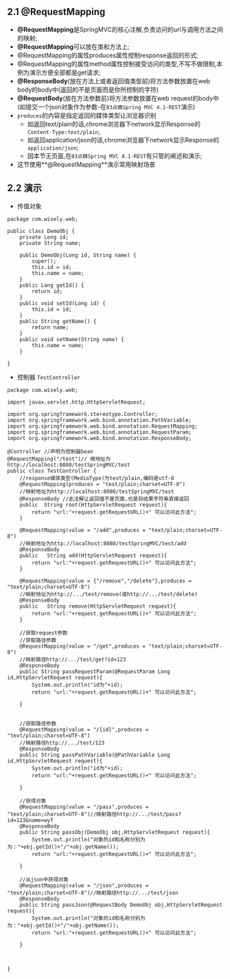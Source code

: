 ## 2.1 @RequestMapping
- **@RequestMapping**是SpringMVC的核心注解,负责访问的url与调用方法之间的映射;
- **@RequestMapping**可以放在类和方法上;
 - @RequestMapping的属性produces属性控制response返回的形式;
 - @RequestMapping的属性method属性控制接受访问的类型,不写不做限制,本例为演示方便全部都是get请求;
- **@ResponseBody**(放在方法上或者返回值类型前)将方法参数放置在web body的body中(返回的不是页面而是你所控制的字符)
- **@RequestBody**(放在方法参数前)将方法参数放置在web request的body中(如提交一个json对象作为参数-在`03点睛Spring MVC 4.1-REST`演示)
- `produces`的内容是指定返回的媒体类型让浏览器识别
  - 如返回text/plain的话,chrome浏览器下network显示Response的`Content-Type:text/plain`;
  - 如返回application/json的话,chrome浏览器下network显示Response的`application/json`;
  - 因本节无页面,在`03点睛Spring MVC 4.1-REST`有只管的阐述和演示;
- 这节使用**@RequestMapping**演示常用映射场景




## 2.2 演示

- 传值对象

```
package com.wisely.web;

public class DemoObj {
	private Long id;
	private String name;

	public DemoObj(Long id, String name) {
		super();
		this.id = id;
		this.name = name;
	}
	public Long getId() {
		return id;
	}
	public void setId(Long id) {
		this.id = id;
	}
	public String getName() {
		return name;
	}
	public void setName(String name) {
		this.name = name;
	}

}

```
- 控制器 `TestController`

```
package com.wisely.web;

import javax.servlet.http.HttpServletRequest;

import org.springframework.stereotype.Controller;
import org.springframework.web.bind.annotation.PathVariable;
import org.springframework.web.bind.annotation.RequestMapping;
import org.springframework.web.bind.annotation.RequestParam;
import org.springframework.web.bind.annotation.ResponseBody;

@Controller //声明为控制器bean
@RequestMapping("/test")// 根地址为http://localhost:8080/testSpringMVC/test
public class TestController {
	//response媒体类型(MediaType)为text/plain,编码是utf-8
	@RequestMapping(produces = "text/plain;charset=UTF-8")
    //映射地址为http://localhost:8080/testSpringMVC/test
	@ResponseBody //此注解让返回值不是页面,也是将结果字符串直接返回
	public  String root(HttpServletRequest request){
		return "url:"+request.getRequestURL()+" 可以访问此方法";
	}

	@RequestMapping(value = "/add",produces = "text/plain;charset=UTF-8")
    //映射地址为http://localhost:8080/testSpringMVC/test/add
	@ResponseBody
	public   String add(HttpServletRequest request){
		return "url:"+request.getRequestURL()+" 可以访问此方法";
	}

	@RequestMapping(value = {"/remove","/delete"},produces = "text/plain;charset=UTF-8")
    //映射地址为http://.../test/remove(或http://.../test/delete)
	@ResponseBody
	public   String remove(HttpServletRequest request){
		return "url:"+request.getRequestURL()+" 可以访问此方法";
	}

	//获取request参数
	//获取路径参数
	@RequestMapping(value = "/get",produces = "text/plain;charset=UTF-8")
    //映射路径http://.../test/get?id=123
	@ResponseBody
	public String passRequestParam(@RequestParam Long id,HttpServletRequest request){
		System.out.println("id为"+id);
		return "url:"+request.getRequestURL()+" 可以访问此方法";

	}


	//获取路径参数
	@RequestMapping(value = "/{id}",produces = "text/plain;charset=UTF-8")
    //映射路径http://.../test/123
	@ResponseBody
	public String passPathVariable(@PathVariable Long id,HttpServletRequest request){
		System.out.println("id为"+id);
		return "url:"+request.getRequestURL()+" 可以访问此方法";

	}

	//获得对象
	@RequestMapping(value = "/pass",produces = "text/plain;charset=UTF-8")//映射路径http://.../test/pass?id=123&name=wyf
	@ResponseBody
	public String passObj(DemoObj obj,HttpServletRequest request){
		System.out.println("对象的id和名称分别为为："+obj.getId()+"/"+obj.getName());
		return "url:"+request.getRequestURL()+" 可以访问此方法";

	}

	//从json中获得对象
	@RequestMapping(value = "/json",produces = "text/plain;charset=UTF-8")//映射路径http://.../test/json
	@ResponseBody
	public String passJson(@RequestBody DemoObj obj,HttpServletRequest request){
		System.out.println("对象的id和名称分别为为："+obj.getId()+"/"+obj.getName());
		return "url:"+request.getRequestURL()+" 可以访问此方法";

	}



}

```
